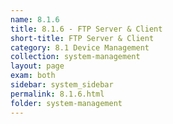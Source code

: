 ```yaml
---
name: 8.1.6
title: 8.1.6 - FTP Server & Client
short-title: FTP Server & Client
category: 8.1 Device Management
collection: system-management
layout: page
exam: both
sidebar: system_sidebar
permalink: 8.1.6.html
folder: system-management
---
```


